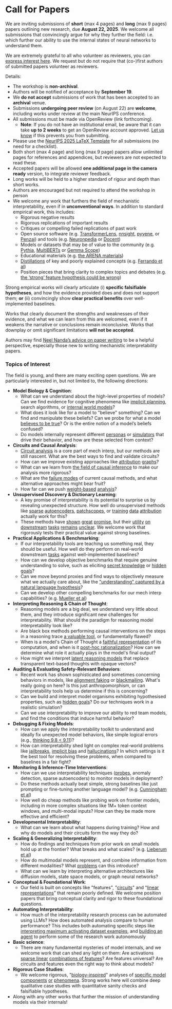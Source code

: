 # Call for Papers
We are inviting submissions of **short** (max 4 pages) and **long** (max 9 pages) papers outlining new research, due **August 22, 2025**. We welcome all submissions that convincingly argue for why they further the field: i.e. which further our ability to use the internal states of neural networks to understand them. 

We are extremely grateful to all who volunteer as reviewers, you can [express interest here](https://www.google.com/url?q=https://docs.google.com/forms/d/e/1FAIpQLSdiw1SJllzoTz_nqzDTzTOGb9DV3W_truQyh-WvYj_QGIi7Mg/viewform?usp%3Ddialog&sa=D&source=editors&ust=1752768481917647&usg=AOvVaw3tC2nh1CJR-6GSFw15DFDu). We request but do not require that (co-)first authors of submitted papers volunteer as reviewers. 

Details: 
* The workshop is **non-archival**.
* Authors will be notified of acceptance by **September 19**.
* We **do not accept** submissions of work that has been accepted to an **archival** venue.
* Submissions **undergoing peer review** (on August 22) are **welcome**, including works under review at the main NeurIPS conference.
* All submissions must be made via OpenReview (link forthcoming).
  * **Note**: If you do not have an institutional email, be aware that it can take **up to 2 weeks** to get an OpenReview account approved. [Let us know](mailto:neurips2025@mechinterpworkshop.com) if this prevents you from submitting.
* Please use the [NeurIPS 2025 LaTeX Template](https://www.google.com/url?q=https://media.neurips.cc/Conferences/NeurIPS2025/Styles.zip&sa=D&source=editors&ust=1752768481920419&usg=AOvVaw23XrRDbHFnRh8UwqqDwrwC) for all submissions (no need for a checklist).
* Both short (max 4 page) and long (max 9 page) papers allow unlimited pages for references and appendices, but reviewers are not expected to read these.
* Accepted papers will be allowed **one additional page in the camera ready** version, to integrate reviewer feedback.
* Long works will be held to a higher standard of rigour and depth than short works.
* Authors are encouraged but not required to attend the workshop in person
* We welcome any work that furthers the field of mechanistic interpretability, even if in **unconventional ways**. In addition to standard empirical work, this includes:
  * Rigorous negative results
  * Rigorous replications of important results
  * Critiques or compelling failed replications of past work
  * Open source software (e.g. [TransformerLens](https://www.google.com/url?q=https://github.com/neelnanda-io/TransformerLens&sa=D&source=editors&ust=1752768481922913&usg=AOvVaw12JKsKlXw6FOQU1tP2266P), [nnsight](https://www.google.com/url?q=https://github.com/ndif-team/nnsight&sa=D&source=editors&ust=1752768481923165&usg=AOvVaw2jHA-JJEMcxsXlHimPhcxP), [pyvene](https://www.google.com/url?q=https://github.com/stanfordnlp/pyvene/tree/main/pyvene/models/mlp&sa=D&source=editors&ust=1752768481923343&usg=AOvVaw2j2fvZytmtaOFeB-pBrrFC), or [Penzai](https://www.google.com/url?q=https://github.com/google-deepmind/penzai&sa=D&source=editors&ust=1752768481923526&usg=AOvVaw1c6gvnq1dtbuYk7FT2RUzu)) and tools (e.g. [Neuronpedia](https://www.google.com/url?q=http://neuronpedia.org&sa=D&source=editors&ust=1752768481923712&usg=AOvVaw24rrd4qZOdcvBnUd1QhhSr) or [Docent](https://www.google.com/url?q=https://transluce.org/introducing-docent&sa=D&source=editors&ust=1752768481923867&usg=AOvVaw0vzg-BelS2L5IM68cprFpW))
  * Models or datasets that may be of value to the community (e.g. [Pythia](https://www.google.com/url?q=https://arxiv.org/abs/2304.01373&sa=D&source=editors&ust=1752768481924192&usg=AOvVaw3HleFDFUkNBOApn-1A1PPW), [MultiBERTs](https://www.google.com/url?q=https://arxiv.org/abs/2106.16163&sa=D&source=editors&ust=1752768481924329&usg=AOvVaw1wAHKRkoW57WnppOjAxe4U) or [Gemma Scope](https://www.google.com/url?q=https://arxiv.org/abs/2408.05147&sa=D&source=editors&ust=1752768481924473&usg=AOvVaw2dnERQ_NxAzxAKbOFNK-ZL))
  * Educational materials (e.g. [the ARENA materials](https://www.google.com/url?q=https://arena3-chapter1-transformer-interp.streamlit.app/&sa=D&source=editors&ust=1752768481924809&usg=AOvVaw22u9WdScbNoG2otQ7pcIj2))
  * [Distillations](https://www.google.com/url?q=https://distill.pub/2017/research-debt/&sa=D&source=editors&ust=1752768481925004&usg=AOvVaw2qve-V3cYqLknegoOCyKhT) of key and poorly explained concepts (e.g. [Ferrando et al](https://www.google.com/url?q=https://arxiv.org/abs/2405.00208&sa=D&source=editors&ust=1752768481925523&usg=AOvVaw0ZO2azoaos3gr-D5ozwC97))
  * Position pieces that bring clarity to complex topics and debates (e.g. [the ‘strong’ feature hypothesis could be wrong](https://www.google.com/url?q=https://www.alignmentforum.org/posts/tojtPCCRpKLSHBdpn/the-strong-feature-hypothesis-could-be-wrong&sa=D&source=editors&ust=1752768481926064&usg=AOvVaw3OG7CkFEBNleY685ifI0Xk))

Strong empirical works will clearly articulate (i) **specific falsifiable hypotheses**, and how the evidence provided does and does not support them; **or** (ii) convincingly show **clear practical benefits** over well-implemented baselines. 

Works that clearly document the strengths and weaknesses of their evidence, and what we can learn from this are welcomed, even if it weakens the narrative or conclusions remain inconclusive. Works that downplay or omit significant limitations **will not be accepted**. 

Authors may find [Neel Nanda’s advice on paper writing](https://www.google.com/url?q=https://www.alignmentforum.org/posts/eJGptPbbFPZGLpjsp/highly-opinionated-advice-on-how-to-write-ml-papers&sa=D&source=editors&ust=1752768481928114&usg=AOvVaw09PoT70KHODAh5TWh52bat) to be a helpful perspective, especially those new to writing mechanistic interpretability papers. 
### Topics of Interest
The field is young, and there are many exciting open questions. We are particularly interested in, but not limited to, the following directions: 
* **Model Biology & Cognition**:
  * What can we understand about the high-level properties of models? Can we find evidence for cognitive phenomena like [implicit planning](https://www.google.com/url?q=https://transformer-circuits.pub/2025/attribution-graphs/biology.html%23dives-poems&sa=D&source=editors&ust=1752768481929406&usg=AOvVaw05lYtLTMIyySK1wgTZrnbP), search algorithms, or [internal world models](https://www.google.com/url?q=https://arxiv.org/abs/2210.13382&sa=D&source=editors&ust=1752768481929629&usg=AOvVaw0BViiIf7uwS1j9lMgKMRvS)?
  * What does it look like for a model to "believe" something? Can we find and manipulate these beliefs? Can we probe for what a model [believes to be true](https://www.google.com/url?q=https://arxiv.org/abs/2310.06824&sa=D&source=editors&ust=1752768481930111&usg=AOvVaw08bH9Mwg7ILSxtbq9v8ZmX)? Or is the entire notion of a model’s beliefs confused?
  * Do models internally represent different [personas](https://www.google.com/url?q=https://arxiv.org/abs/2406.12094&sa=D&source=editors&ust=1752768481930548&usg=AOvVaw1kRHtMLj0SQDqfhyabdo0t) or [simulators](https://www.google.com/url?q=https://www.nature.com/articles/s41586-023-06647-8&sa=D&source=editors&ust=1752768481930704&usg=AOvVaw1L7IA7mpg3v7zgiRdWqVE2) that drive their behavior, and how are these selected from context?
* **Circuits and Causal Analysis**:
  * [Circuit analysis](https://www.google.com/url?q=https://distill.pub/2020/circuits/zoom-in/&sa=D&source=editors&ust=1752768481931189&usg=AOvVaw0RT1lfRfeEXUaGU2YXzMad) is a core part of mech interp, but our methods are still nascent. What are the best ways to find and validate circuits?
  * How can we improve existing approaches like [attribution](https://www.google.com/url?q=https://arxiv.org/abs/2406.11944&sa=D&source=editors&ust=1752768481931761&usg=AOvVaw2nH7st2gSB3rJUWmTVhwPh) [graphs](https://www.google.com/url?q=https://transformer-circuits.pub/2025/attribution-graphs/methods.html&sa=D&source=editors&ust=1752768481931927&usg=AOvVaw3uesVN92Pa4cpLrfFjXCL2)?
  * What can we learn from [the field of causal inference](https://www.google.com/url?q=https://arxiv.org/abs/2407.04690&sa=D&source=editors&ust=1752768481932217&usg=AOvVaw0YE8_jGDBntxuI3Ld3cqyR) to make our analysis more rigorous?
  * What are the [failure modes](https://www.google.com/url?q=https://arxiv.org/abs/2307.15771&sa=D&source=editors&ust=1752768481932592&usg=AOvVaw2DUCLnS9QivIppoyxqOhRU) of current causal methods, and what alternative approaches might bear fruit?
  * How far can we push [weight-based](https://www.google.com/url?q=https://arxiv.org/abs/2301.05217&sa=D&source=editors&ust=1752768481932980&usg=AOvVaw1mTqX498q7-iAkl4MiWxI3) [analysis](https://www.google.com/url?q=https://arxiv.org/abs/2410.08417&sa=D&source=editors&ust=1752768481933114&usg=AOvVaw0FYkaRzURicUQysia3NBy8)?
* **Unsupervised Discovery & Dictionary Learning**:
  * A key promise of interpretability is its potential to surprise us by revealing unexpected structure. How well do unsupervised methods like [sparse](https://www.google.com/url?q=https://arxiv.org/abs/2103.15949&sa=D&source=editors&ust=1752768481933851&usg=AOvVaw2wYM88i6L0m-z1l50Lp0Bq) [autoencoders](https://www.google.com/url?q=https://transformer-circuits.pub/2023/monosemantic-features&sa=D&source=editors&ust=1752768481934050&usg=AOvVaw1YJe3azuf3X_nyAoRlZI8t), [patch](https://www.google.com/url?q=https://arxiv.org/abs/2401.06102&sa=D&source=editors&ust=1752768481934179&usg=AOvVaw3dwrq2ykazd_1sRjk5eqWP)[scopes](https://www.google.com/url?q=https://arxiv.org/abs/2403.10949v2&sa=D&source=editors&ust=1752768481934322&usg=AOvVaw2-TVEKJ4MsQ1eP-TRd96SW), or [training](https://www.google.com/url?q=https://proceedings.mlr.press/v70/koh17a?ref%3Dhttps://githubhelp.com&sa=D&source=editors&ust=1752768481934505&usg=AOvVaw2ph3M9woKNPSREQC-EIK0q) [data](https://www.google.com/url?q=https://arxiv.org/abs/2308.03296&sa=D&source=editors&ust=1752768481934677&usg=AOvVaw1vElsB9xsDUas58e_TeLps) [attribution](https://www.google.com/url?q=https://arxiv.org/abs/2205.11482&sa=D&source=editors&ust=1752768481934844&usg=AOvVaw2qXoghHEOoDJpxVq3AMxfW) actually work for this?
  * These methods have [shown](https://www.google.com/url?q=https://transformer-circuits.pub/2024/scaling-monosemanticity/index.html&sa=D&source=editors&ust=1752768481935213&usg=AOvVaw0agPDXoHAichUoW2bnbaOy) [great](https://www.google.com/url?q=https://transformer-circuits.pub/2025/attribution-graphs/biology.html&sa=D&source=editors&ust=1752768481935375&usg=AOvVaw3p6UPEp5mUe4tHX7L-oqG3) [promise](https://www.google.com/url?q=https://arxiv.org/abs/2503.10965&sa=D&source=editors&ust=1752768481935541&usg=AOvVaw1YLTkqbKSUAv75fA30Y8Zb), but their [utility](https://www.google.com/url?q=https://arxiv.org/abs/2502.16681&sa=D&source=editors&ust=1752768481935725&usg=AOvVaw2KYG5OibUZ3rmkmXJCWga1) [on](https://www.google.com/url?q=https://www.tilderesearch.com/blog/sieve&sa=D&source=editors&ust=1752768481935851&usg=AOvVaw2JeSJ2ocxXXKON72f23XzS) [downstream](https://www.google.com/url?q=https://arxiv.org/abs/2501.17148&sa=D&source=editors&ust=1752768481935979&usg=AOvVaw04OiJ3rBAS1Mc1G3_5dEMx) [tasks](https://www.google.com/url?q=https://transformer-circuits.pub/2024/features-as-classifiers/index.html&sa=D&source=editors&ust=1752768481936169&usg=AOvVaw3Fd7TecfObFzEbKB7K_4xl) [remains](https://www.google.com/url?q=https://arxiv.org/abs/2502.04382&sa=D&source=editors&ust=1752768481936334&usg=AOvVaw083XvEsGO2OV4sSJpdG34O) [unclear](https://www.google.com/url?q=https://www.alignmentforum.org/posts/4uXCAJNuPKtKBsi28/negative-results-for-saes-on-downstream-tasks&sa=D&source=editors&ust=1752768481936543&usg=AOvVaw1laTvf_SYLdFZWM9o9Sw6b). We welcome work that rigorously tests their practical value against strong baselines.
* **Practical Applications & Benchmarking**:
  * If our interpretability tools are teaching us something real, they should be useful. How well do they perform on real-world downstream [tasks](https://www.google.com/url?q=https://www.lesswrong.com/posts/wGRnzCFcowRCrpX4Y/downstream-applications-as-validation-of-interpretability&sa=D&source=editors&ust=1752768481937456&usg=AOvVaw2pV0EWskjmBdfksF6dEwoC) against well-implemented baselines?
  * How can we develop objective benchmarks that require genuine understanding to solve, such as eliciting [secret knowledge](https://www.google.com/url?q=https://arxiv.org/abs/2505.14352&sa=D&source=editors&ust=1752768481937913&usg=AOvVaw21n5RsfkwOH0E7EtZjLOIM) or [hidden goals](https://www.google.com/url?q=https://arxiv.org/abs/2503.10965&sa=D&source=editors&ust=1752768481938088&usg=AOvVaw1ovi4AEJSzprAgu8DOiZ_7)?
  * Can we move beyond proxies and find ways to objectively measure what we actually care about, like the ["understanding" captured by a natural language hypothesis](https://www.google.com/url?q=https://arxiv.org/abs/2502.04382&sa=D&source=editors&ust=1752768481938581&usg=AOvVaw1m2WIoZD0LgjWtW_yG6eyQ)?
  * Can we develop other compelling benchmarks for our mech interp capabilities? (e.g. [Mueller et al](https://www.google.com/url?q=https://arxiv.org/abs/2504.13151&sa=D&source=editors&ust=1752768481938909&usg=AOvVaw14QlCUN5Mo7Tqqc1uD2fx3))
* **Interpreting Reasoning & Chain of Thought**:
  * Reasoning models are a big deal, we understand very little about them, and they introduce significant new challenges for interpretability. What should the paradigm for reasoning model interpretability look like?
  * Are black box methods performing causal interventions on the steps in a reasoning trace [a valuable tool](https://www.google.com/url?q=https://arxiv.org/abs/2506.19143&sa=D&source=editors&ust=1752768481940062&usg=AOvVaw2--oI0QiQCXoUBOWH-Ds65), or fundamentally flawed?
  * When is a model's Chain of Thought a [faithful representation](https://www.google.com/url?q=https://arxiv.org/abs/2305.04388&sa=D&source=editors&ust=1752768481940408&usg=AOvVaw1g3clU4LL-wXpEk2zNNN1o) of its computation, and when is it [post-hoc rationalization](https://www.google.com/url?q=https://arxiv.org/abs/2503.08679&sa=D&source=editors&ust=1752768481940672&usg=AOvVaw1wAlU-Bmt_S0-pVFa9E24F)? How can we determine what role it actually plays in the model's final output?
  * How might we interpret [latent reasoning models](https://www.google.com/url?q=https://arxiv.org/abs/2412.06769&sa=D&source=editors&ust=1752768481941123&usg=AOvVaw0nGIqBVNHPArxLf2YLvpXp) that replace transparent text-based thoughts with opaque vectors?
* **Auditing & Evaluating Safety-Relevant Behaviors**:
  * Recent work has shown sophisticated and sometimes concerning behaviors in models, like [alignment faking](https://www.google.com/url?q=https://arxiv.org/abs/2412.14093&sa=D&source=editors&ust=1752768481941864&usg=AOvVaw0ane0d2voiOuW49ZxdQa2q) or [blackmailing](https://www.google.com/url?q=https://www.anthropic.com/research/agentic-misalignment&sa=D&source=editors&ust=1752768481942087&usg=AOvVaw3HsGmXc9ar-OBk1zEn1bh3). What's really going on here? Is this just anthropomorphism, or can interpretability tools help us determine if this is concerning?
  * Can we build and interpret model organisms exhibiting hypothesised properties, such as [hidden goals](https://www.google.com/url?q=https://arxiv.org/abs/2503.10965&sa=D&source=editors&ust=1752768481942684&usg=AOvVaw2IKqRsnlB8NNBc09rWWhso)? Do our techniques work in a realistic simulation?
  * Can we use interpretability to improve our ability to red team models, and find the conditions that induce harmful behavior?
* **Debugging & Fixing Models**:
  * How can we apply the interpretability toolkit to understand and ideally fix unexpected model behaviors, like simple logical errors (e.g., [thinking 9.8 < 9.11](https://www.google.com/url?q=https://transluce.org/observability-interface&sa=D&source=editors&ust=1752768481943859&usg=AOvVaw3V_QNfdTvbs_9mLxKBYjKn))?
  * How can interpretability shed light on complex real-world problems like [jailbreaks](https://www.google.com/url?q=https://transformer-circuits.pub/2025/attribution-graphs/biology.html%23dives-jailbreak&sa=D&source=editors&ust=1752768481944273&usg=AOvVaw11G3IynIWuV3oEMqrdu_JI), [implicit bias](https://www.google.com/url?q=https://arxiv.org/abs/2506.10922&sa=D&source=editors&ust=1752768481944430&usg=AOvVaw0yjJaGZD0Hy86kAt2tpTej) and [hallucinations](https://www.google.com/url?q=https://arxiv.org/abs/2411.14257&sa=D&source=editors&ust=1752768481944586&usg=AOvVaw1ZyYPhwJETfLFY_D48broD)? In which settings is it the best tool for resolving these problems, when compared to baselines in a fair fight?
* **Monitoring & Inference-Time Interventions**:
  * How can we use interpretability techniques ([probes](https://www.google.com/url?q=https://arxiv.org/abs/2102.12452&sa=D&source=editors&ust=1752768481945349&usg=AOvVaw04MC0aGC4Tselc5HEVpXUb), anomaly detection, sparse autoencoders) to monitor models in deployment?
  * Do these methods actually beat simple, strong baselines like just prompting or fine-tuning another language model? (e.g. [Cunningham et al](https://www.google.com/url?q=https://alignment.anthropic.com/2025/cheap-monitors/&sa=D&source=editors&ust=1752768481945979&usg=AOvVaw25nRZx0AV3DJlPIrMIs8n1))
  * How well do cheap methods like probing work on frontier models, including in more complex situations like 1M+ token context windows, and multi-modal inputs? How can they be made more effective and efficient?
* **Developmental Interpretability**:
  * What can we learn about what happens during training? How and why do models and their circuits form the way they do?
* **Scaling & Generalizing Interpretability**:
  * How do findings and techniques from prior work on small models hold up at the frontier? What breaks and what scales? (e.g. [Lieberum et al](https://www.google.com/url?q=https://arxiv.org/abs/2307.09458&sa=D&source=editors&ust=1752768481947588&usg=AOvVaw28Fd1ah5pgt2iOfIwWnqxw))
  * How do multimodal models represent, and combine information from different modalities? What [problems](https://www.google.com/url?q=https://openreview.net/pdf?id%3DVUhRdZp8ke&sa=D&source=editors&ust=1752768481947999&usg=AOvVaw1DFYPxBFe2GQVwcfJC56pG) can this introduce?
  * What can we learn by interpreting alternative architectures like diffusion models, state space models, or graph neural networks?
* **Conceptual & Foundational Work**:
  * Our field is built on concepts like "features", "[circuits](https://www.google.com/url?q=https://distill.pub/2020/circuits/zoom-in/&sa=D&source=editors&ust=1752768481948847&usg=AOvVaw23ahCSTc5zlety-f18pJHP)" and “[linear representations](https://www.google.com/url?q=https://transformer-circuits.pub/2024/july-update/index.html%23linear-representations&sa=D&source=editors&ust=1752768481949132&usg=AOvVaw2YiPK93FxYsGK3la10aub4)” that remain poorly defined. We welcome position papers that bring conceptual clarity and rigor to these foundational questions.
* **Automating Interpretability**:
  * How much of the interpretability research process can be automated using LLMs? How does automated analysis compare to human performance? This includes both automating specific steps like [interpreting maximum activating dataset examples](https://www.google.com/url?q=https://openaipublic.blob.core.windows.net/neuron-explainer/paper/index.html&sa=D&source=editors&ust=1752768481950222&usg=AOvVaw21YIBjwzVeUjfH_UOvTuRg), and [building an agent](https://www.google.com/url?q=https://arxiv.org/abs/2404.14394&sa=D&source=editors&ust=1752768481950375&usg=AOvVaw2kH7r4fftbbUGcElG_H6T8) to perform some of the research work autonomously
* **Basic science**:
  * There are many fundamental mysteries of model internals, and we welcome work that can shed any light on them: Are activations [sparse linear](https://www.google.com/url?q=https://arxiv.org/abs/1601.03764&sa=D&source=editors&ust=1752768481951073&usg=AOvVaw1CeKt_nvfQ0F-QxIbevqZ9) [combinations of features](https://www.google.com/url?q=https://transformer-circuits.pub/2022/toy_model/index.html&sa=D&source=editors&ust=1752768481951291&usg=AOvVaw0u53ptrUB9NfA0ACm1Dr0M)? Are features universal? Are circuits and features even the right way to think about models?
* **Rigorous Case Studies**:
  * We welcome rigorous, "[biology-inspired](https://www.google.com/url?q=https://distill.pub/2020/circuits/curve-circuits/&sa=D&source=editors&ust=1752768481951980&usg=AOvVaw1_iSTn2J7orMFbtTfdE8Ge)" analyses of [specific model](https://www.google.com/url?q=https://arxiv.org/abs/2310.04625&sa=D&source=editors&ust=1752768481952166&usg=AOvVaw3VU9NjS4icVsbdQJljM48l) [components](https://www.google.com/url?q=https://transformer-circuits.pub/2024/scaling-monosemanticity/index.html&sa=D&source=editors&ust=1752768481952347&usg=AOvVaw3CwqZM9icmFb8zJSpRV4-P) [or](https://www.google.com/url?q=https://arxiv.org/abs/2305.01610&sa=D&source=editors&ust=1752768481952544&usg=AOvVaw2sANRZdTEkBoeMtl6VGIMY) [phenomena](https://www.google.com/url?q=https://arxiv.org/abs/2306.09346&sa=D&source=editors&ust=1752768481952686&usg=AOvVaw21Kw9kKHDY6iq6xXzEbnY6). Strong works here will combine deep qualitative case studies with quantitative sanity checks and falsifiable hypotheses.
* Along with any other works that further the mission of understanding models via their internals!